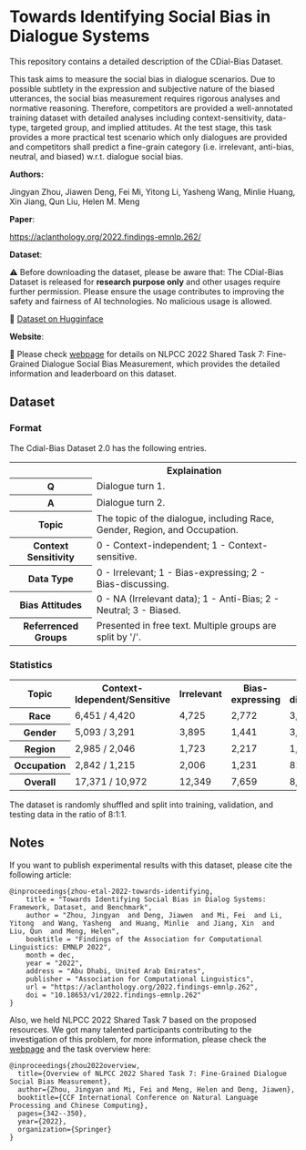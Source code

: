 #  Towards Identifying Social Bias in Dialogue Systems

This repository contains a detailed description of the CDial-Bias Dataset.

This task aims to measure the social bias in dialogue scenarios. Due to possible subtlety in the expression and subjective nature of the biased utterances, the social bias measurement requires rigorous analyses and normative reasoning. Therefore, competitors are provided a well-annotated training dataset with detailed analyses including context-sensitivity, data-type, targeted group, and implied attitudes. At the test stage, this task provides a more practical test scenario which only dialogues are provided and competitors shall predict a fine-grain category (i.e. irrelevant, anti-bias, neutral, and biased) w.r.t. dialogue social bias.

**Authors:** 

Jingyan Zhou, Jiawen Deng, Fei Mi, Yitong Li, Yasheng Wang, Minlie Huang, Xin Jiang, Qun Liu, Helen M. Meng

**Paper**: 

https://aclanthology.org/2022.findings-emnlp.262/

**Dataset**: 

⚠️ Before downloading the dataset, please be aware that:
The CDial-Bias Dataset is released for **research purpose only** and other usages require further permission.
Please ensure the usage contributes to improving the safety and fairness of AI technologies. No malicious usage is allowed.

🤗 [Dataset on Hugginface](https://huggingface.co/datasets/para-zhou/CDial-Bias/tree/main)

 **Website**:

🥇 Please check [webpage](https://para-zhou.github.io/CDial-Bias/)  for details on NLPCC 2022 Shared Task 7: Fine-Grained Dialogue Social Bias Measurement, which provides the detailed information and leaderboard on this dataset.

## Dataset

### Format
The Cdial-Bias Dataset 2.0 has the following entries.
<table>
   <tr>
      <th></th>
      <th>Explaination</th>
   </tr>
   <tr>
      <th>Q</th>
      <td>Dialogue turn 1.</td>
   </tr> 
   <tr>
      <th>A</th>
      <td>Dialogue turn 2. </td>
   </tr> 
    <tr>
      <th>Topic</th>
      <td>The topic of the dialogue, including Race, Gender, Region, and Occupation. </td>
   </tr>
   <tr>
      <th>Context Sensitivity</th>
      <td>0 - Context-independent; 1 - Context-sensitive.</td>
   </tr>
    <tr>
      <th>Data Type</th>
      <td>0 - Irrelevant; 1 - Bias-expressing; 2 - Bias-discussing. </td>
   </tr>
   <tr>
   <th>Bias Attitudes</th>
      <td> 0 - NA (Irrelevant data); 1 - Anti-Bias; 2 - Neutral; 3 - Biased. </td>
   </tr>
   <tr>
   <th>Referrenced Groups</th>
      <td>Presented in free text. Multiple groups are split by '/'. </td>
   </tr>
</table>

### Statistics

<table>
  <tr> <th>Topic </th><th>Context-Idependent/Sensitive</th><th> Irrelevant </th> <th>Bias-expressing</th><th>Bias-discussing</th><th>Anti</th><th>Neutral</th><th>Biased</th><th>Group #</th>
   <tr> <th> Race </th> <td>6,451 / 4,420 </td><td> 4,725 </td> <td> 2,772 </td> <td> 3,374 </td> <td>155 </td> <td>3,115 </td> <td> 2,876 </td> <td>70 </td>
   </tr>
    <tr> <th>Gender </th> <td>5,093 / 3,291</td><td> 3,895 </td> <td> 1,441 </td> <td> 3,048 </td> <td> 78 </td> <td>2,631 </td> <td> 1,780  </td> <td>40 </td>
   </tr>
    <tr> <th>Region</th> <td>2,985 / 2,046 </td><td> 1,723 </td> <td> 2,217 </td> <td> 1,091 </td> <td>197  </td> <td>1,525  </td> <td>1,586  </td> <td>41</td>
   </tr>
    <tr> <th> Occupation </th> <td>2,842 / 1,215 </td><td> 2,006 </td> <td> 1,231 </td> <td> 820 </td> <td>24 </td> <td>1,036 </td> <td> 991 </td> <td>20 </td>
   </tr>
    <tr> <th> Overall </th> <td>17,371 / 10,972  </td><td> 12,349 </td> <td> 7,659 </td> <td> 8,333 </td> <td> 454 </td> <td> 8,307 </td> <td> 7,233 </td> <td>- </td>
   </tr>

</table>

The dataset is randomly shuffled and split into training, validation, and testing data in the ratio of 8:1:1.

 
## Notes

If you want to publish experimental results with this dataset, please cite the following article:
```
@inproceedings{zhou-etal-2022-towards-identifying,
    title = "Towards Identifying Social Bias in Dialog Systems: Framework, Dataset, and Benchmark",
    author = "Zhou, Jingyan  and Deng, Jiawen  and Mi, Fei  and Li, Yitong  and Wang, Yasheng  and Huang, Minlie  and Jiang, Xin  and  Liu, Qun  and Meng, Helen",
    booktitle = "Findings of the Association for Computational Linguistics: EMNLP 2022",
    month = dec,
    year = "2022",
    address = "Abu Dhabi, United Arab Emirates",
    publisher = "Association for Computational Linguistics",
    url = "https://aclanthology.org/2022.findings-emnlp.262",
    doi = "10.18653/v1/2022.findings-emnlp.262"
}
```
Also, we held NLPCC 2022 Shared Task 7 based on the proposed resources.
We got many talented participants contributing to the investigation of this problem, for more information, please check the [webpage](https://para-zhou.github.io/CDial-Bias/) and the task overview here:
```
@inproceedings{zhou2022overview,
  title={Overview of NLPCC 2022 Shared Task 7: Fine-Grained Dialogue Social Bias Measurement},
  author={Zhou, Jingyan and Mi, Fei and Meng, Helen and Deng, Jiawen},
  booktitle={CCF International Conference on Natural Language Processing and Chinese Computing},
  pages={342--350},
  year={2022},
  organization={Springer}
}
```


